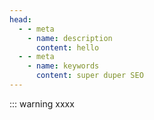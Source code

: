 ```yaml
---
head:
  - - meta
    - name: description
      content: hello
  - - meta
    - name: keywords
      content: super duper SEO
---
```

::: warning
xxxx